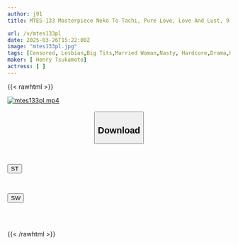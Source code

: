 ```yaml
---
author: j91
title: MTES-133 Masterpiece Neko To Tachi, Pure Love, Love And Lust, 9 Lesbians

url: /v/mtes133pl
date: 2025-03-26T15:22:00Z
image: "mtes133pl.jpg"
tags: [Censored, Lesbian,Big Tits,Married Woman,Nasty, Hardcore,Drama,Huge Butt	]
maker: [ Henry Tsukamoto]
actress: [ ]
---
```



{{< rawhtml >}}

<div class="video" data-videoid="pa831V1ddGhryKb">
    <a href="javascript:;">
        <img src="/v/mtes133pl/mtes133pl.jpg" width="WIDTH" height="HEIGHT" alt="mtes133pl.mp4" loading="lazy">
    </a>
</div>

<script type="text/javascript" src="https://j91.asia/asset/on-demand-st.js"></script>

<br>
  <link rel="stylesheet" href="https://j91.asia/asset/bs5.css">
  
  <center>
  <button class="btn btn-primary" type="button" data-bs-toggle="collapse" data-bs-target=".multi-collapse" aria-expanded="false" aria-controls="multiCollapseExample1 multiCollapseExample2"><h2>Download</h2></button></center>
</p>
<div class="row">
  <div class="col">
    <div class="collapse multi-collapse" id="multiCollapseExample1">
      <div class="card card-body">
	      	      <br>
<div class="buttons">  
<p><a href="/v/mtes133pl/st.html" target="_blank"><button class="btn-hover color-3"><i class="fa fa-download"></i> ST</button></a></p></div>
    </div>
  </div>
</div>
  <div class="col">
    <div class="collapse multi-collapse" id="multiCollapseExample2">
      <div class="card card-body">
	      <br>
<div class="buttons">
<p><a href="/v/mtes133pl/sw.html" target="_blank"><button class="btn-hover color-2"><i class="fa fa-download"></i> SW</button></a></p></div>
<br><br>
      </div>
    </div>
  </div>
</div>

{{< /rawhtml >}}